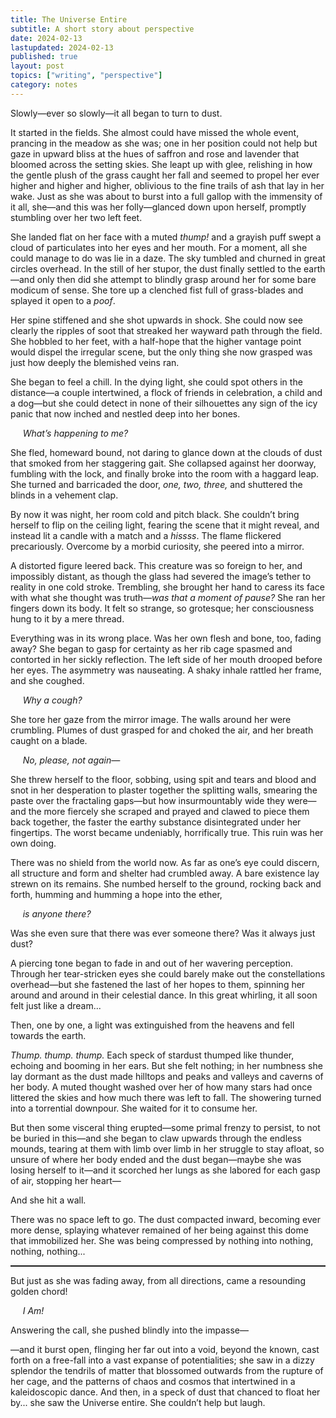 ```yaml
---
title: The Universe Entire
subtitle: A short story about perspective
date: 2024-02-13
lastupdated: 2024-02-13
published: true
layout: post
topics: ["writing", "perspective"]
category: notes
---
```


Slowly—ever so slowly—it all began to turn to dust.

It started in the fields. She almost could have missed the whole event, prancing in the meadow
as she was; one in her position could not help but gaze in upward bliss at the hues of saffron and
rose and lavender that bloomed across the setting skies. She leapt up with glee, relishing in how
the gentle plush of the grass caught her fall and seemed to propel her ever higher and higher and
higher, oblivious to the fine trails of ash that lay in her wake. Just as she was about to burst into
a full gallop with the immensity of it all, she—and this was her folly—glanced down upon herself,
promptly stumbling over her two left feet.

She landed flat on her face with a muted _thump!_ and a grayish puff swept a cloud of particulates
into her eyes and her mouth. For a moment, all she could manage to do was lie in a daze. The sky
tumbled and churned in great circles overhead. In the still of her stupor, the dust finally settled to
the earth—and only then did she attempt to blindly grasp around her for some bare modicum of
sense. She tore up a clenched fist full of grass-blades and splayed it open to a _poof_.

Her spine stiffened and she shot upwards in shock. She could now see clearly the ripples of soot
that streaked her wayward path through the field. She hobbled to her feet, with a half-hope that
the higher vantage point would dispel the irregular scene, but the only thing she now grasped was
just how deeply the blemished veins ran.

She began to feel a chill. In the dying light, she could spot others in the distance—a couple
intertwined, a flock of friends in celebration, a child and a dog—but she could detect in none of their
silhouettes any sign of the icy panic that now inched and nestled deep into her bones.

&nbsp;&nbsp;&nbsp;&nbsp; _What’s happening to me?_

She fled, homeward bound, not daring to glance down at the clouds of dust that smoked from her
staggering gait. She collapsed against her doorway, fumbling with the lock, and finally broke into
the room with a haggard leap. She turned and barricaded the door, _one, two, three,_ and shuttered
the blinds in a vehement clap.

By now it was night, her room cold and pitch black. She couldn’t bring herself to flip on the ceiling
light, fearing the scene that it might reveal, and instead lit a candle with a match and a _hissss_. The
flame flickered precariously. Overcome by a morbid curiosity, she peered into a mirror.

A distorted figure leered back. This creature was so foreign to her, and impossibly distant, as though
the glass had severed the image’s tether to reality in one cold stroke. Trembling, she brought her
hand to caress its face with what she thought was truth—_was that a moment of pause?_ She ran
her fingers down its body. It felt so strange, so grotesque; her consciousness hung to it by a mere
thread.

Everything was in its wrong place. Was her own flesh and bone, too, fading away? She began to
gasp for certainty as her rib cage spasmed and contorted in her sickly reflection. The left side of her
mouth drooped before her eyes. The asymmetry was nauseating. A shaky inhale rattled her frame,
and she coughed.

&nbsp;&nbsp;&nbsp;&nbsp; _Why a cough?_

She tore her gaze from the mirror image. The walls around her were crumbling. Plumes of dust
grasped for and choked the air, and her breath caught on a blade.

&nbsp;&nbsp;&nbsp;&nbsp; _No, please, not again—_

She threw herself to the floor, sobbing, using spit and tears and blood and snot in her desperation
to plaster together the splitting walls, smearing the paste over the fractaling gaps—but how
insurmountably wide they were—and the more fiercely she scraped and prayed and clawed to piece them
back together, the faster the earthy substance disintegrated under her fingertips. The worst became
undeniably, horrifically true. This ruin was her own doing.

There was no shield from the world now. As far as one’s eye could discern, all structure and form
and shelter had crumbled away. A bare existence lay strewn on its remains. She numbed herself to
the ground, rocking back and forth, humming and humming a hope into the ether,

&nbsp;&nbsp;&nbsp;&nbsp; _is anyone there?_

Was she even sure that there was ever someone there? Was it always just dust?

A piercing tone began to fade in and out of her wavering perception. Through her tear-stricken eyes
she could barely make out the constellations overhead—but she fastened the last of her hopes to
them, spinning her around and around in their celestial dance. In this great whirling, it all soon felt
just like a dream...

Then, one by one, a light was extinguished from the heavens and fell towards the earth.

_Thump. thump. thump._ Each speck of stardust thumped like thunder, echoing and booming in her
ears. But she felt nothing; in her numbness she lay dormant as the dust made hilltops and peaks
and valleys and caverns of her body. A muted thought washed over her of how many stars had
once littered the skies and how much there was left to fall. The showering turned into a torrential
downpour. She waited for it to consume her.

But then some visceral thing erupted—some primal frenzy to persist, to not be buried in this—and
she began to claw upwards through the endless mounds, tearing at them with limb over limb in her
struggle to stay afloat, so unsure of where her body ended and the dust began—maybe she was losing
herself to it—and it scorched her lungs as she labored for each gasp of air, stopping her heart—

And she hit a wall.

There was no space left to go. The dust compacted inward, becoming ever more dense, splaying
whatever remained of her being against this dome that immobilized her. She was being compressed
by nothing into nothing, nothing, nothing...

<hr style="border-top: dotted 1px;" />

But just as she was fading away, from all directions, came a resounding golden chord!

&nbsp;&nbsp;&nbsp;&nbsp; _I Am!_

Answering the call, she pushed blindly into the impasse—

—and it burst open, flinging her far out into a void, beyond the known, cast forth on a free-fall
into a vast expanse of potentialities; she saw in a dizzy splendor the tendrils of matter that blossomed
outwards from the rupture of her cage, and the patterns of chaos and cosmos that intertwined in
a kaleidoscopic dance. And then, in a speck of dust that chanced to float her by... she saw the
Universe entire. She couldn’t help but laugh.
